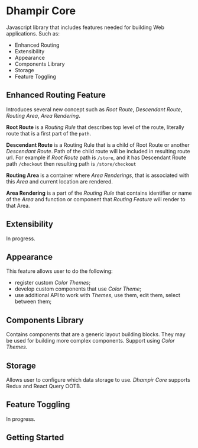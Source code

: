 # Dhampir Core

Javascript library that includes features needed for building Web applications. Such as:
* Enhanced Routing
* Extensibility
* Appearance
* Components Library
* Storage
* Feature Toggling

## Enhanced Routing Feature
Introduces several new concept such as *Root Route*, *Descendant Route*, *Routing Area*, *Area Rendering*.

**Root Route** is a *Routing Rule* that describes top level of the route, literally route that is a first part of the `path`.

**Descendant Route** is a Routing Rule that is a child of Root Route or another *Descendant Route*. Path of the child route will be included in resulting route url.
For example if *Root Route* path is `/store`, and it has Descendant Route path `/checkout` then resulting path is `/store/checkout`

**Routing Area** is a container where *Area Renderings*, that is associated with this *Area* and current location are rendered.

**Area Rendering** is a part of the *Routing Rule* that contains identifier or name of the *Area* and function or component that *Routing Feature* will render to that Area.

## Extensibility
In progress.

## Appearance
This feature allows user to do the following:
* register custom *Color Themes*;
* develop custom components that use *Color Theme*;
* use additional API to work with *Themes*, use them, edit them, select between them;

## Components Library
Contains components that are a generic layout building blocks. They may be used for building more complex components. Support using *Color Themes*.

## Storage
Allows user to configure which data storage to use. *Dhampir Core* supports Redux and React Query OOTB.

## Feature Toggling
In progress.

## Getting Started
